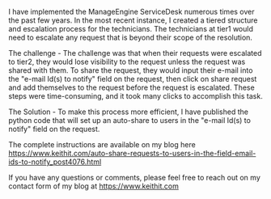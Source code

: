 I have implemented the ManageEngine ServiceDesk numerous times over the past few years. In the most recent instance, I created a tiered structure and escalation process for the technicians. The technicians at tier1 would need to escalate any request that is beyond their scope of the resolution. 

The challenge - 
The challenge was that when their requests were escalated to tier2, they would lose visibility to the request unless the request was shared with them. To share the request, they would input their e-mail into the "e-mail Id(s) to notify" field on the request, then click on share request and add themselves to the request before the request is escalated. These steps were time-consuming, and it took many clicks to accomplish this task. 

The Solution - 
To make this process more efficient, I have published the python code that will set up an auto-share to users in the "e-mail Id(s) to notify" field on the request.

The complete instructions are available on my blog here https://www.keithit.com/auto-share-requests-to-users-in-the-field-email-ids-to-notify_post4076.html

If you have any questions or comments, please feel free to reach out on my contact form of my blog at https://www.keithit.com